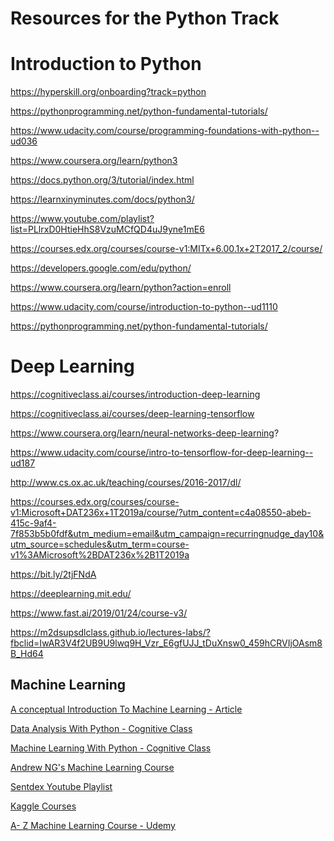 # Resources for the Python Track

# Introduction to Python

https://hyperskill.org/onboarding?track=python

https://pythonprogramming.net/python-fundamental-tutorials/

https://www.udacity.com/course/programming-foundations-with-python--ud036

https://www.coursera.org/learn/python3

https://docs.python.org/3/tutorial/index.html

https://learnxinyminutes.com/docs/python3/

https://www.youtube.com/playlist?list=PLlrxD0HtieHhS8VzuMCfQD4uJ9yne1mE6

https://courses.edx.org/courses/course-v1:MITx+6.00.1x+2T2017_2/course/

https://developers.google.com/edu/python/

https://www.coursera.org/learn/python?action=enroll

https://www.udacity.com/course/introduction-to-python--ud1110

https://pythonprogramming.net/python-fundamental-tutorials/


# Deep Learning


https://cognitiveclass.ai/courses/introduction-deep-learning

https://cognitiveclass.ai/courses/deep-learning-tensorflow

https://www.coursera.org/learn/neural-networks-deep-learning?

https://www.udacity.com/course/intro-to-tensorflow-for-deep-learning--ud187

http://www.cs.ox.ac.uk/teaching/courses/2016-2017/dl/

https://courses.edx.org/courses/course-v1:Microsoft+DAT236x+1T2019a/course/?utm_content=c4a08550-abeb-415c-9af4-7f853b5b0fdf&utm_medium=email&utm_campaign=recurringnudge_day10&utm_source=schedules&utm_term=course-v1%3AMicrosoft%2BDAT236x%2B1T2019a

https://bit.ly/2tjFNdA

https://deeplearning.mit.edu/

https://www.fast.ai/2019/01/24/course-v3/

https://m2dsupsdlclass.github.io/lectures-labs/?fbclid=IwAR3V4f2UB9U9lwq9H_Vzr_E6gfUJJ_tDuXnsw0_459hCRVIjOAsm8B_Hd64

## Machine Learning

[A conceptual Introduction To Machine Learning - Article](https://medium.com/ai-in-plain-english/introduction-to-machine-learning-7697477a5e40) <br>

[Data  Analysis With Python - Cognitive Class](https://cognitiveclass.ai/courses/data-analysis-python) <br>

[Machine Learning With Python - Cognitive Class](https://cognitiveclass.ai/courses/machine-learning-with-python) <br>

[Andrew NG's Machine Learning Course](https://www.coursera.org/learn/machine-learning?) <br>

[Sentdex Youtube Playlist](https://www.youtube.com/watch?v=OGxgnH8y2NM&list=PLQVvvaa0QuDfKTOs3Keq_kaG2P55YRn5v) <br>

[Kaggle Courses](https://kaggle.com/learn)<br>

[A- Z Machine Learning Course - Udemy](https://www.udemy.com/share/101vsaBUoZdV1RQHQ=/)